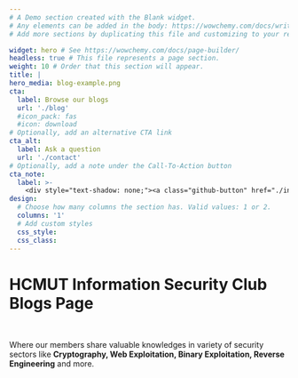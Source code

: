 ```yaml
---
# A Demo section created with the Blank widget.
# Any elements can be added in the body: https://wowchemy.com/docs/writing-markdown-latex/
# Add more sections by duplicating this file and customizing to your requirements.

widget: hero # See https://wowchemy.com/docs/page-builder/
headless: true # This file represents a page section.
weight: 10 # Order that this section will appear.
title: |
hero_media: blog-example.png
cta:
  label: Browse our blogs
  url: './blog'
  #icon_pack: fas
  #icon: download
# Optionally, add an alternative CTA link
cta_alt:
  label: Ask a question
  url: './contact'
# Optionally, add a note under the Call-To-Action button
cta_note:
  label: >-
    <div style="text-shadow: none;"><a class="github-button" href="./introduction" data-icon="octicon-star" data-size="large" data-show-count="true" aria-label="Star">Introduction Tour</a></div>
design:
  # Choose how many columns the section has. Valid values: 1 or 2.
  columns: '1'
  # Add custom styles
  css_style:
  css_class:
---
```

<h1>HCMUT Information Security Club Blogs Page</h1>
<br>

Where our members share valuable knowledges in variety of security sectors like **Cryptography, Web Exploitation, Binary Exploitation, Reverse Engineering** and more.  
<br>
